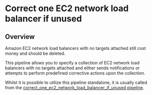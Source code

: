# Correct one EC2 network load balancer if unused

## Overview

Amazon EC2 network load balancers with no targets attached still cost money and should be deleted.

This pipeline allows you to specify a collection of EC2 network load balancers with no targets attached and either sends notifications or attempts to perform predefined corrective actions upon the collection.

Whilst it is possible to utilize this pipeline standalone, it is usually called from the [correct_one_ec2_network_load_balancer_if_unused pipeline](https://hub.flowpipe.io/mods/turbot/aws-thrifty/pipelines/aws_thrifty.pipeline.correct_one_ec2_network_load_balancer_if_unused).
